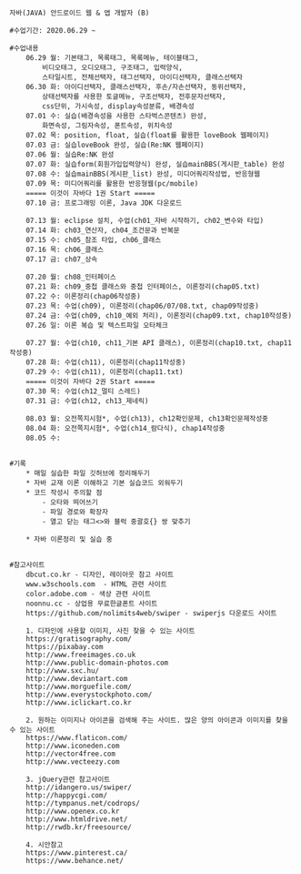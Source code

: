 ﻿
	자바(JAVA) 안드로이드 웹 & 앱 개발자 (B)

	#수업기간: 2020.06.29 ~

	#수업내용
		06.29 월: 기본태그, 목록태그, 목록메뉴, 테이블태그,
			비디오태그, 오디오태그, 구조태그, 입력양식,
			스타일시트, 전체선택자, 태그선택자, 아이디선택자, 클래스선택자
		06.30 화: 아이디선택자, 클래스선택자, 후손/자손선택자, 동위선택자,
			상태선택자를 사용한 토글메뉴, 구조선택자, 전후문자선택자,
			css단위, 가시속성, display속성분류, 배경속성
		07.01 수: 실습(배경속성을 사용한 스타벅스콘텐츠) 완성,
			화면속성, 그림자속성, 폰트속성, 위치속성
		07.02 목: position, float, 실습(float를 활용한 loveBook 웹페이지)
		07.03 금: 실습loveBook 완성, 실습(Re:NK 웹페이지)
		07.06 월: 실습Re:NK 완성
		07.07 화: 실습form(회원가입입력양식) 완성, 실습mainBBS(게시판_table) 완성
		07.08 수: 실습mainBBS(게시판_list) 완성, 미디어쿼리작성법, 반응형웹
		07.09 목: 미디어쿼리를 활용한 반응형웹(pc/mobile)
		===== 이것이 자바다 1권 Start =====
		07.10 금: 프로그래밍 이론, Java JDK 다운로드

		07.13 월: eclipse 설치, 수업(ch01_자바 시작하기, ch02_변수와 타입)
		07.14 화: ch03_연산자, ch04_조건문과 반복문
		07.15 수: ch05_참조 타입, ch06_클래스
		07.16 목: ch06_클래스
		07.17 금: ch07_상속

		07.20 월: ch08_인터페이스
		07.21 화: ch09_중첩 클래스와 중첩 인터페이스, 이론정리(chap05.txt)
		07.22 수: 이론정리(chap06작성중)
		07.23 목: 수업(ch09), 이론정리(chap06/07/08.txt, chap09작성중)
		07.24 금: 수업(ch09, ch10_예외 처리), 이론정리(chap09.txt, chap10작성중)
		07.26 일: 이론 복습 및 텍스트파일 오타체크

		07.27 월: 수업(ch10, ch11_기본 API 클래스), 이론정리(chap10.txt, chap11작성중)
		07.28 화: 수업(ch11), 이론정리(chap11작성중)
		07.29 수: 수업(ch11), 이론정리(chap11.txt)
		===== 이것이 자바다 2권 Start =====
		07.30 목: 수업(ch12_멀티 스레드)
		07.31 금: 수업(ch12, ch13_제네릭)

		08.03 월: 오전쪽지시험*, 수업(ch13), ch12확인문제, ch13확인문제작성중
		08.04 화: 오전쪽지시험*, 수업(ch14_람다식), chap14작성중
		08.05 수: 


	#기록
		* 매일 실습한 파일 깃허브에 정리해두기
		* 자바 교재 이론 이해하고 기본 실습코드 외워두기
		* 코드 작성시 주의할 점
			- 오타와 띄어쓰기
			- 파일 경로와 확장자
			- 열고 닫는 태그<>와 블럭 중괄호{} 쌍 맞추기
	
		* 자바 이론정리 및 실습 중


	#참고사이트
		dbcut.co.kr - 디자인, 레이아웃 참고 사이트
		www.w3schools.com  - HTML 관련 사이트
		color.adobe.com - 색상 관련 사이트
		noonnu.cc - 상업용 무료한글폰트 사이트
		https://github.com/nolimits4web/swiper - swiperjs 다운로드 사이트

		1. 디자인에 사용할 이미지, 사진 찾을 수 있는 사이트
		https://gratisography.com/
		https://pixabay.com
		http://www.freeimages.co.uk
		http://www.public-domain-photos.com
		http://www.sxc.hu/
		http://www.deviantart.com
		http://www.morguefile.com/
		http://www.everystockphoto.com/
		http://www.iclickart.co.kr

		2. 원하는 이미지나 아이콘을 검색해 주는 사이트. 많은 양의 아이콘과 이미지를 찾을 수 있는 사이트
		https://www.flaticon.com/
		http://www.iconeden.com
		http://vector4free.com
		http://www.vecteezy.com

		3. jQuery관련 참고사이트
		http://idangero.us/swiper/
		http://happycgi.com/
		http://tympanus.net/codrops/
		http://www.openex.co.kr
		http://www.htmldrive.net/
		http://rwdb.kr/freesource/

		4. 시안참고
		https://www.pinterest.ca/
		https://www.behance.net/
